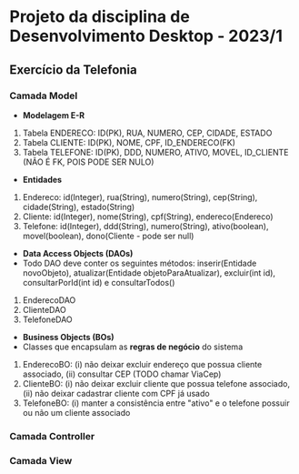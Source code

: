 
# Projeto da disciplina de Desenvolvimento Desktop - 2023/1

## Exercício da Telefonia

### Camada Model
* **Modelagem E-R**

1. Tabela ENDERECO: ID(PK), RUA, NUMERO, CEP, CIDADE, ESTADO
2. Tabela CLIENTE: ID(PK), NOME, CPF, ID_ENDERECO(FK)
3. Tabela TELEFONE: ID(PK), DDD, NUMERO, ATIVO, MOVEL, ID_CLIENTE (NÃO É FK, POIS PODE SER NULO)

* **Entidades**

1. Endereco: id(Integer), rua(String), numero(String), cep(String), cidade(String), estado(String)
2. Cliente:  id(Integer), nome(String), cpf(String), endereco(Endereco)
3. Telefone: id(Integer), ddd(String), numero(String), ativo(boolean), movel(boolean), dono(Cliente - pode ser null)

* **Data Access Objects (DAOs)**
* Todo DAO deve conter os seguintes métodos: inserir(Entidade novoObjeto), atualizar(Entidade objetoParaAtualizar), excluir(int id), consultarPorId(int id) e consultarTodos()
1. EnderecoDAO
2. ClienteDAO
3. TelefoneDAO

* **Business Objects (BOs)**
* Classes que encapsulam as **regras de negócio** do sistema
1. EnderecoBO: (i) não deixar excluir endereço que possua cliente associado, (ii) consultar CEP (TODO chamar ViaCep)
3. ClienteBO:  (i) não deixar excluir cliente que possua telefone associado, (ii) não deixar cadastrar cliente com CPF já usado
4. TelefoneBO: (i) manter a consistência entre "ativo" e o telefone possuir ou não um cliente associado 

### Camada Controller

### Camada View
